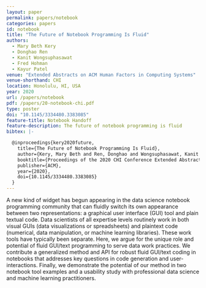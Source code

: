 ```yaml
---
layout: paper
permalink: papers/notebook
categories: papers
id: notebook
title: "The Future of Notebook Programming Is Fluid"
authors: 
  - Mary Beth Kery
  - Donghao Ren
  - Kanit Wongsuphasawat
  - Fred Hohman
  - Kayur Patel
venue: "Extended Abstracts on ACM Human Factors in Computing Systems"
venue-shorthand: CHI
location: Honolulu, HI, USA
year: 2020
url: /papers/notebook
pdf: /papers/20-notebook-chi.pdf
type: poster
doi: "10.1145/3334480.3383085"
feature-title: Notebook Handoff
feature-description: The future of notebook programming is fluid
bibtex: |-

  @inproceedings{kery2020future,
    title={The Future of Notebook Programming Is Fluid},
    author={Kery, Mary Beth and Ren, Donghao and Wongsuphasawat, Kanit and Hohman, Fred and Patel, Kayur},
    booktitle={Proceedings of the 2020 CHI Conference Extended Abstracts on Human Factors in Computing Systems},
    publisher={ACM},
    year={2020},
    doi={10.1145/3334480.3383085}
  }
---
```


A new kind of widget has begun appearing in the data science notebook programming community that can fluidly switch its own appearance between two representations: a graphical user interface (GUI) tool and plain textual code.
Data scientists of all expertise levels routinely work in both visual GUIs (data visualizations or spreadsheets) and plaintext code (numerical, data manipulation, or machine learning libraries).
These work tools have typically been separate.
Here, we argue for the unique role and potential of fluid GUI/text programming to serve data work practices.
We contribute a generalized method and API for robust fluid GUI/text coding in notebooks that addresses key questions in code generation and user-interactions.
Finally, we demonstrate the potential of our method in two notebook tool examples and a usability study with professional data science and machine learning practitioners.